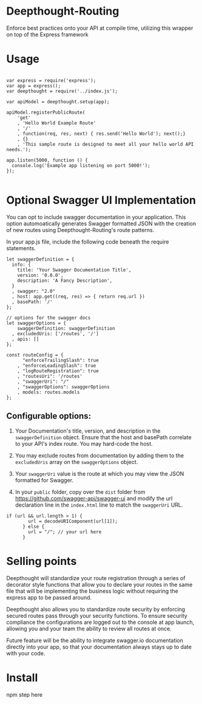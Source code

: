 # Deepthought-Routing

Enforce best practices onto your API at compile time, utilizing this wrapper on top of the Express framework

# Usage

```

var express = require('express');
var app = express();
var deepthought = require('../index.js');

var apiModel = deepthought.setup(app);

apiModel.registerPublicRoute(
    'get'
    , 'Hello World Example Route'
    , '/'
    , function(req, res, next) { res.send('Hello World'); next();}
    , {}
    , 'This sample route is designed to meet all your hello world API needs.');

app.listen(5000, function () {
  console.log('Example app listening on port 5000!');
});


```

# Optional Swagger UI Implementation

You can opt to include swagger documentation in your application.  This option automoatically generates Swagger formatted JSON with the creation of new routes using Deepthought-Routing's route patterns.

In your app.js file, include the following code beneath the require statements.

```
let swaggerDefinition = {
  info: {
    title: 'Your Swagger Documentation Title',
    version: '0.0.0',
    description: 'A Fancy Description',
  }
  , swagger: "2.0"
  , host: app.get((req, res) => { return req.url })
  , basePath: '/'
};

// options for the swagger docs
let swaggerOptions = {
    swaggerDefinition: swaggerDefinition
  , excludedUris: ['/routes', '/']
  , apis: []
};

const routeConfig = {
      "enforceTrailingSlash": true
    , "enforceLeadingSlash": true
    , "logRouteRegistration": true
    , "routesUri": '/routes'
    , "swaggerUri": "/"
    , "swaggerOptions": swaggerOptions
    , models: routes.models
};
```

## Configurable options:
1. Your Documentation's title, version, and description in the ``` swaggerDefinition``` object. Ensure that the host and basePath correlate to your API's index route. You may hard-code the host.

2. You may exclude routes from documentation by adding them to the ```excludedUris``` array on the ```swaggerOptions``` object.

3. Your ```swaggerUri``` value is the route at which you may view the JSON formatted for Swagger.

4. In your ```public``` folder, copy over the ```dist``` folder from https://github.com/swagger-api/swagger-ui and modify the url declaration line in the ```index.html``` line to match the ```swaggerUri``` URL.
```
if (url && url.length > 1) {
        url = decodeURIComponent(url[1]);
      } else {
        url = "/"; // your url here
      }

```



# Selling points

Deepthought will standardize your route registration through a series of decorator style functions that allow you to
declare your routes in the same file that will be implementing the business logic without requiring the express app
to be passed around.

Deepthought also allows you to standardize route security by enforcing secured routes pass through your security
 functions.  To ensure security compliance the configurations are logged out to the console at app launch, allowing you
 and your team the ability to review all routes at once.

Future feature will be the ability to integrate swagger.io documentation directly into your app, so that your documentation
always stays up to date with your code.


# Install

npm step here
